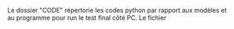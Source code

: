 Le dossier "CODE" répertorie les codes python par rapport aux modèles et au programme pour run le test final côté PC.
Le fichier 
